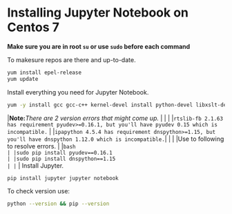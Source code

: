 # Installing Jupyter Notebook on Centos 7

**Make sure you are in root `su` or use `sudo` before each command**

To makesure repos are there and up-to-date.
```bash
yum install epel-release
yum update
```
Install everything you need for Jupyter Notebook.
```bash
yum -y install gcc gcc-c++ kernel-devel install python-devel libxslt-devel libffi-devel openssl-devel python-pip
```
|**Note:**_There are 2 version errors that might come up._                                                 |
|                                                                                                          |
|`rtslib-fb 2.1.63 has requirement pyudev>=0.16.1, but you'll have pyudev 0.15 which is incompatible.`     |
|`ipapython 4.5.4 has requirement dnspython>=1.15, but you'll have dnspython 1.12.0 which is incompatible.`|
|                                                                                                          |
|Use to following to resolve errors.                                                                       |
|```bash                                                                                                   |
|sudo pip install pyudev==0.16.1                                                                           |
|sudo pip install dnspython==1.15                                                                          |
|```                                                                                                       |
Install Jupyter.
```bash
pip install jupyter jupyter notebook
```

To check version use:
```bash
python --version && pip --version
```

